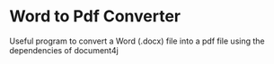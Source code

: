 # Word to Pdf Converter
Useful program to convert a Word (.docx) file into a pdf file using the dependencies of document4j
